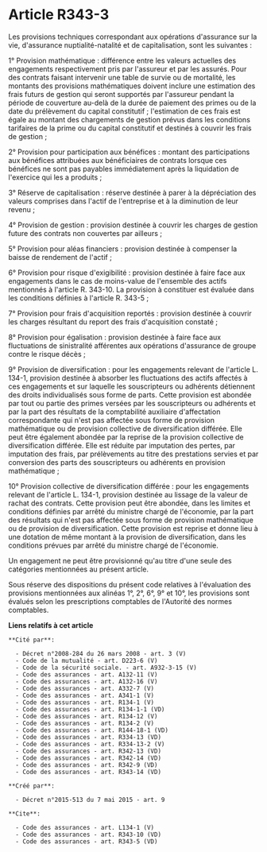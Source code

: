 # Article R343-3

Les provisions techniques correspondant aux opérations d'assurance sur la vie, d'assurance nuptialité-natalité et de
capitalisation, sont les suivantes : 

1° Provision mathématique : différence entre les valeurs actuelles des engagements respectivement pris par l'assureur et par
les assurés. Pour des contrats faisant intervenir une table de survie ou de mortalité, les montants des provisions
mathématiques doivent inclure une estimation des frais futurs de gestion qui seront supportés par l'assureur pendant la
période de couverture au-delà de la durée de paiement des primes ou de la date du prélèvement du capital constitutif ;
l'estimation de ces frais est égale au montant des chargements de gestion prévus dans les conditions tarifaires de la prime
ou du capital constitutif et destinés à couvrir les frais de gestion ; 

2° Provision pour participation aux bénéfices : montant des participations aux bénéfices attribuées aux bénéficiaires de
contrats lorsque ces bénéfices ne sont pas payables immédiatement après la liquidation de l'exercice qui les a produits ; 

3° Réserve de capitalisation : réserve destinée à parer à la dépréciation des valeurs comprises dans l'actif de l'entreprise
et à la diminution de leur revenu ; 

4° Provision de gestion : provision destinée à couvrir les charges de gestion future des contrats non couvertes par
ailleurs ; 

5° Provision pour aléas financiers : provision destinée à compenser la baisse de rendement de l'actif ; 

6° Provision pour risque d'exigibilité : provision destinée à faire face aux engagements dans le cas de moins-value de
l'ensemble des actifs mentionnés à l'article R. 343-10. La provision à constituer est évaluée dans les conditions définies à
l'article R. 343-5 ; 

7° Provision pour frais d'acquisition reportés : provision destinée à couvrir les charges résultant du report des frais
d'acquisition constaté ; 

8° Provision pour égalisation : provision destinée à faire face aux fluctuations de sinistralité afférentes aux opérations
d'assurance de groupe contre le risque décès ; 

9° Provision de diversification : pour les engagements relevant de l'article L. 134-1, provision destinée à absorber les
fluctuations des actifs affectés à ces engagements et sur laquelle les souscripteurs ou adhérents détiennent des droits
individualisés sous forme de parts. Cette provision est abondée par tout ou partie des primes versées par les souscripteurs
ou adhérents et par la part des résultats de la comptabilité auxiliaire d'affectation correspondante qui n'est pas affectée
sous forme de provision mathématique ou de provision collective de diversification différée. Elle peut être également abondée
par la reprise de la provision collective de diversification différée. Elle est réduite par imputation des pertes, par
imputation des frais, par prélèvements au titre des prestations servies et par conversion des parts des souscripteurs ou
adhérents en provision mathématique ; 

10° Provision collective de diversification différée : pour les engagements relevant de l'article L. 134-1, provision
destinée au lissage de la valeur de rachat des contrats. Cette provision peut être abondée, dans les limites et conditions
définies par arrêté du ministre chargé de l'économie, par la part des résultats qui n'est pas affectée sous forme de
provision mathématique ou de provision de diversification. Cette provision est reprise et donne lieu à une dotation de même
montant à la provision de diversification, dans les conditions prévues par arrêté du ministre chargé de l'économie. 

Un engagement ne peut être provisionné qu'au titre d'une seule des catégories mentionnées au présent article. 

Sous réserve des dispositions du présent code relatives à l'évaluation des provisions mentionnées aux alinéas 1°, 2°, 6°, 9°
et 10°, les provisions sont évalués selon les prescriptions comptables de l'Autorité des normes comptables.

**Liens relatifs à cet article**

	**Cité par**:

	  - Décret n°2008-284 du 26 mars 2008 - art. 3 (V)
	  - Code de la mutualité - art. D223-6 (V)
	  - Code de la sécurité sociale. - art. A932-3-15 (V)
	  - Code des assurances - art. A132-11 (V)
	  - Code des assurances - art. A132-16 (V)
	  - Code des assurances - art. A332-7 (V)
	  - Code des assurances - art. A341-1 (V)
	  - Code des assurances - art. R134-1 (V)
	  - Code des assurances - art. R134-1-1 (VD)
	  - Code des assurances - art. R134-12 (V)
	  - Code des assurances - art. R134-2 (V)
	  - Code des assurances - art. R144-18-1 (VD)
	  - Code des assurances - art. R334-13 (VD)
	  - Code des assurances - art. R334-13-2 (V)
	  - Code des assurances - art. R342-13 (VD)
	  - Code des assurances - art. R342-14 (VD)
	  - Code des assurances - art. R342-9 (VD)
	  - Code des assurances - art. R343-14 (VD)

	**Créé par**:

	  - Décret n°2015-513 du 7 mai 2015 - art. 9

	**Cite**:

	  - Code des assurances - art. L134-1 (V)
	  - Code des assurances - art. R343-10 (VD)
	  - Code des assurances - art. R343-5 (VD)
